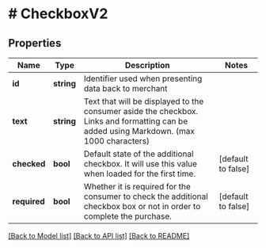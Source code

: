 # # CheckboxV2

## Properties

Name | Type | Description | Notes
------------ | ------------- | ------------- | -------------
**id** | **string** | Identifier used when presenting data back to merchant |
**text** | **string** | Text that will be displayed to the consumer aside the checkbox. Links and formatting can be added using Markdown. (max 1000 characters) |
**checked** | **bool** | Default state of the additional checkbox. It will use this value when loaded for the first time. | [default to false]
**required** | **bool** | Whether it is required for the consumer to check the additional checkbox box or not in order to complete the purchase. | [default to false]

[[Back to Model list]](../../README.md#models) [[Back to API list]](../../README.md#endpoints) [[Back to README]](../../README.md)
